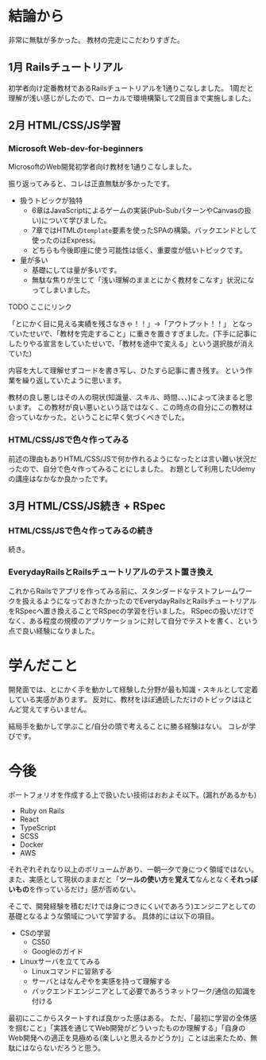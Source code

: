 <!--
title: 3ヶ月間の学習の振り返り
-->

# 結論から

非常に無駄が多かった。
教材の完走にこだわりすぎた。

## 1月 Railsチュートリアル

初学者向け定番教材であるRailsチュートリアルを1通りこなしました。
1周だと理解が浅い感じがしたので、ローカルで環境構築して2周目まで実施しました。

## 2月 HTML/CSS/JS学習

### Microsoft Web-dev-for-beginners

MicrosoftのWeb開発初学者向け教材を1通りこなしました。

振り返ってみると、コレは正直無駄が多かったです。

- 扱うトピックが独特
  - 6章はJavaScriptによるゲームの実装(Pub-SubパターンやCanvasの扱い)について学びました。
  - 7章ではHTMLの`template`要素を使ったSPAの構築。バックエンドとして使ったのはExpress。
  - どちらも今後即座に使う可能性は低く、重要度が低いトピックです。
- 量が多い
  - 基礎にしては量が多いです。
  - 無駄な焦りが生じて「浅い理解のままとにかく教材をこなす」状況になってしまいました。

TODO ここにリンク

「とにかく目に見える実績を残さなきゃ！！」→「アウトプット！！」
となっていたせいで、「教材を完走すること」に重きを置きすぎました。(下手に記事にしたりやる宣言をしていたせいで、「教材を途中で変える」という選択肢が消えていた)

内容を大して理解せずコードを書き写し、ひたすら記事に書き残す。
という作業を繰り返していたように思います。

教材の良し悪しはその人の現状(知識量、スキル、時間、、、)によって決まると思います。
この教材が良い悪いという話ではなく、この時点の自分にこの教材は合っていなかった。ということに早く気づくべきでした。

### HTML/CSS/JSで色々作ってみる

前述の理由もありHTML/CSS/JSで何か作れるようになったとは言い難い状況だったので、自分で色々作ってみることにしました。
お題として利用したUdemyの講座はなかなか良かったです。

## 3月 HTML/CSS/JS続き + RSpec

### HTML/CSS/JSで色々作ってみるの続き

続き。

### EverydayRailsとRailsチュートリアルのテスト置き換え

これからRailsでアプリを作ってみる前に、スタンダードなテストフレームワークを扱えるようになっておきたかったのでEverydayRailsとRailsチュートリアルをRSpecへ置き換えることでRSpecの学習を行いました。
RSpecの扱いだけでなく、ある程度の規模のアプリケーションに対して自分でテストを書く、という点で良い経験になりました。

# 学んだこと

開発面では、とにかく手を動かして経験した分野が最も知識・スキルとして定着している実感があります。
反対に、教材をほぼ通読しただけのトピックはほとんど覚えてすらいません。

結局手を動かして学ぶこと/自分の頭で考えることに勝る経験はない。
コレが学びです。

# 今後

ポートフォリオを作成する上で扱いたい技術はおおよそ以下。(漏れがあるかも)

- Ruby on Rails
- React
- TypeScript
- SCSS
- Docker
- AWS

それぞれそれなり以上のボリュームがあり、一朝一夕で身につく領域ではない。
また、実感として現状のままだと「**ツールの使い方**を**覚えて**なんとなく**それっぽいもの**を作っているだけ」感が否めない。

そこで、開発経験を積むだけでは身につきにくい(であろう)エンジニアとしての基礎となるような領域について学習する。
具体的には以下の項目。

- CSの学習
  - CS50
  - Googleのガイド
- Linuxサーバを立ててみる
  - Linuxコマンドに習熟する
  - サーバとはなんぞやを実感を持って理解する
  - バックエンドエンジニアとして必要であろうネットワーク/通信の知識を付ける

最初にここからスタートすれば良かった感はある。
ただ、「最初に学習の全体感を掴むこと」「実践を通じてWeb開発がどういったものか理解する」「自身のWeb開発への適正を見極める(楽しいと思えるかどうか)」ことは出来たため、無駄にはならないだろうと思う。